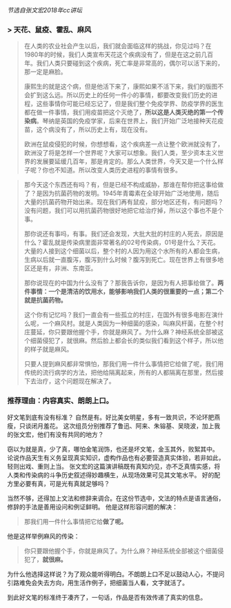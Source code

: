 _节选自张文宏2018年cc讲坛_
### > **天花、鼠疫、霍乱、麻风**
> 在人类的农业社会产生以后，我们就会面临这样的挑战，你见过吗？在1980年的时候，我们人类宣布天花这个疾病没有了，但是在这之前几百年。我们人类只要碰到这个疾病，死亡率是非常高的，偶尔可以活下来的，那一定是麻脸。
> 
> 康熙生的就是这个病，但是他活下来了，康熙如果不活下来，我们的版图不会扩到这么远。所以历史上的任何一件小的事情，都要改变我们历史的进程，这些事情你可能已经忘记了，但是我们整个免疫学界、防疫学界的医生都在做一件事情，我们用疫苗把这个灭绝了，**所以这是人类灭绝的第一个传染病**。琴纳是英国的免疫学家，后来在世界上，我们开始广泛地接种天花疫苗，这个病没有了，所以历史上有，现在没有。
> 
> 欧洲在鼠疫侵犯的时候，你想想看，这个疾病差一点让整个欧洲就没有了，欧洲没了将是怎样一个世界呢？大家可以想象。我们人类，至少资本主义世界的发展要延缓几百年，那是肯定的。那么人类世界，今天又是一个什么样子呢？你也不知道。所以改变人类历史进程的事情有很多。

> 那今天这个东西还有吗？有，但是已经不构成威胁，那谁在帮你把这事给做了？是因为抗菌药物的发明。1945年青霉素在全球开始广泛地使用，随后大量的抗菌药物开始出来。现在我们再有鼠疫，部分地区还有，有问题吗？没有问题，我们可以用抗菌药物很好地把它给治疗掉，所以这个事也不是个事。
> 
> 那你说还有事吗，有事。我们还会发现，大批大批的村庄的人死去，原因是什么？霍乱就是传染病里面非常著名的02号传染病，01号是什么？天花。大量的人接到这个细菌以后，整个村的人因为用这个水所有的人都会生病，生病以后就一直腹泻，腹泻到什么时候？腹泻到死亡。现在世界上有很多地区还是有，非洲、东南亚。
> 
> 那你说现在的中国为什么没有了？那我告诉你，是因为有人把事给做了。**两件事情：一个是清洁的饮用水，能够影响我们人类的很重要的一点；第二个就是抗菌药物。**
> 
> 这个你有记忆吗？我们一直会有一些孤立的村庄，在国外有很多电影在演什么呢，一个麻风村。就是人类因为一种细菌的感染，叫麻风杆菌，在整个村庄蔓延，你只要跟他握个手，你就是麻风了。为什么麻？神经系统全部被这个细菌侵犯了，就很麻。然后脸上都会长的类似我们看到这个样子，所以他的样子就是麻风。
> 
> 只要人提到麻风都非常惧怕，那我们用一件什么事情把它给做了呢，我们用传统的流行病学的方法，把他给隔离起来，所有的人都隔离在那里，然后接下去治疗，这个问题现在解决了。

 ### 推荐理由：内容真实、朗朗上口。
   好文笔到底有没有标准？
   自然是有。好比美女明星，多有一致共识，不论环肥燕瘦，只谈闭月羞花。
   这次组员分别推荐了鲁迅、阿来、朱镕基、吴晓波，加上我的张文宏，他们有没有共同的地方？

   窃以为就是真，少了真，哪怕金笔润饰，也还是坏文笔，金玉其外，败絮其中。
   论说作品天生有义务呈现真实知识，虚构作品也有必要营造真实体验，若非如此，轻则出戏、重则上当。
   张文宏的这篇演讲稿既有真知灼见，亦不乏真情实感，将人类和传染病的斗争历史叙述得妙趣横生，从现场效果可见其文笔水平。
   好的配方里必要有真，可是光有真就足够吗？

   当然不够，还得加上文法和修辞来调合。在这份节选中，文法的特点是语言通俗，修辞的手法是善用设问和例证鲜明。
   他是这样形容问题的解决：
  > 那我们用一件什么事情把它给**做了呢。**

   他是这样举例麻风的传染：
  > 你只要跟他握个手，你就是麻风了。为什么麻？神经系统全部被这个细菌侵犯了，**就很麻。**

   为什么他选择这样说？为了观众能听得明白。不朗朗上口不足以鼓动人心，不提问引路难免会失去方向，用生活作例子，把细菌当人看，文字就活了。

   到此好文笔的标准终于凑齐了，一句话，作品是否有效传递了真实的信息。
